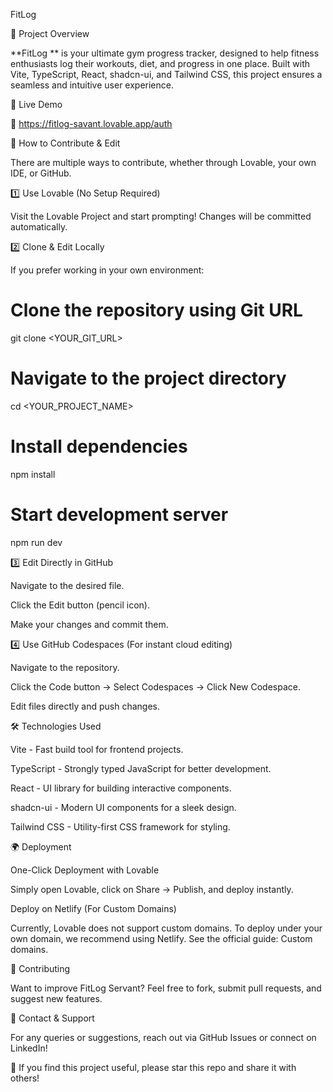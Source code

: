 FitLog

📌 Project Overview

**FitLog ** is your ultimate gym progress tracker, designed to help fitness enthusiasts log their workouts, diet, and progress in one place. Built with Vite, TypeScript, React, shadcn-ui, and Tailwind CSS, this project ensures a seamless and intuitive user experience.

🚀 Live Demo

🔗 https://fitlog-savant.lovable.app/auth

🔧 How to Contribute & Edit

There are multiple ways to contribute, whether through Lovable, your own IDE, or GitHub.

1️⃣ Use Lovable (No Setup Required)

Visit the Lovable Project and start prompting! Changes will be committed automatically.

2️⃣ Clone & Edit Locally

If you prefer working in your own environment:

# Clone the repository using Git URL
git clone <YOUR_GIT_URL>

# Navigate to the project directory
cd <YOUR_PROJECT_NAME>

# Install dependencies
npm install

# Start development server
npm run dev

3️⃣ Edit Directly in GitHub

Navigate to the desired file.

Click the Edit button (pencil icon).

Make your changes and commit them.

4️⃣ Use GitHub Codespaces (For instant cloud editing)

Navigate to the repository.

Click the Code button → Select Codespaces → Click New Codespace.

Edit files directly and push changes.

🛠️ Technologies Used

Vite - Fast build tool for frontend projects.

TypeScript - Strongly typed JavaScript for better development.

React - UI library for building interactive components.

shadcn-ui - Modern UI components for a sleek design.

Tailwind CSS - Utility-first CSS framework for styling.

🌍 Deployment

One-Click Deployment with Lovable

Simply open Lovable, click on Share → Publish, and deploy instantly.

Deploy on Netlify (For Custom Domains)

Currently, Lovable does not support custom domains. To deploy under your own domain, we recommend using Netlify. See the official guide: Custom domains.

🤝 Contributing

Want to improve FitLog Servant? Feel free to fork, submit pull requests, and suggest new features.

📩 Contact & Support

For any queries or suggestions, reach out via GitHub Issues or connect on LinkedIn!

🌟 If you find this project useful, please star this repo and share it with others!

